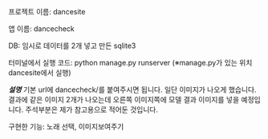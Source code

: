 프로젝트 이름: dancesite

앱 이름: dancecheck

DB: 임시로 데이터를 2개 넣고 만든 sqlite3

터미널에서 실행 코드: python manage.py runserver
(※manage.py가 있는 위치 dancesite에서 실행)

***설명***
기본 url에 dancecheck/를 붙여주시면 됩니다.
일단 이미지가 나오게 했습니다.
결과에 같은 이미지 2개가 나오는데 오른쪽 이미지쪽에 모델 결과 이미지를 넣을 예정입니다.
주석부분은 제가 참고용으로 적어둔 것입니다.

구현한 기능: 노래 선택, 이미지보여주기
